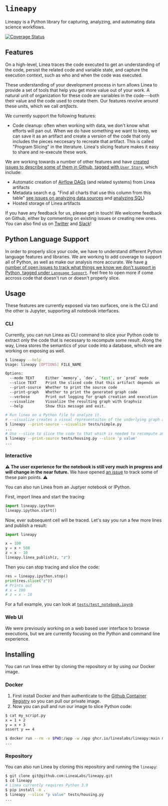 # `lineapy`

Lineapy is a Python library for capturing, analyzing, and automating data science workflows.

[![Coverage Status](https://coveralls.io/repos/github/LineaLabs/lineapy/badge.svg?t=jgH0YL)](https://coveralls.io/github/LineaLabs/lineapy)

## Features

On a high-level, Linea traces the code executed to get an understanding of the code, persist the related code and variable state, and capture the execution context, such as who and when the code was executed.

These understanding of your development process in turn allows Linea to provide a set of tools that help you get more value out of your work. A natural unit of organization for these code are variables in the code---both their value and the code used to create them. Our features revolve around these units, which we call _artifacts_.

We currently support the following features:

- Code cleanup: often when working with data, we don't know what efforts will pan out. When we do have something we want to keep, we can save it as an artifact and create a version of the code that only includes the pieces neccesary to recreate that artifact. This is called "Program Slicing" in the literature. Linea's slicing feature makes it easy to share and re-execute these work.

We are working towards a number of other features and have [created issues to describe some of them in Github, tagged with `User Story`](https://github.com/LineaLabs/lineapy/labels/User%20Story), which include:

- Automatic creation of [Airflow DAGs](https://github.com/LineaLabs/lineapy/issues/236) (and related systems) from Linea artifacts
- Metadata search e.g. "Find all charts that use this column from this table" [see issues on analyzing data sources](https://github.com/LineaLabs/lineapy/issues/22) and [analyzing SQL](https://github.com/LineaLabs/lineapy/issues/272))
- Hosted storage of Linea artifacts

If you have any feedback for us, please get in touch! We welcome feedback on Github, either by commenting on existing issues or creating new ones. You can also find us on [Twitter](https://twitter.com/linealabs) and [Slack](https://lineacommunity.slack.com/)!

## Python Language Support

In order to properly slice your code, we have to understand different Python language features and libraries. We are working to add coverage to support all of Python, as well as make our analysis more accurate. We have [a number of open issues to track what things we know we don't support in Python, tagged under `Language Support`](https://github.com/LineaLabs/lineapy/labels/Language%20Support). Feel free to open more if come accross code that doesn't run or doesn't properly slice.

## Usage

These features are currently exposed via two surfaces, one is the CLI and the other is Jupyter, supporting all notebook interfaces.

### CLI

Currently, you can run Linea as CLI command to slice your Python code to extract
only the code that is necessary to recompute some result. Along the way, Linea
stores the semantics of your code into a database, which we are working on exposing
as well.

```bash
$ lineapy --help
Usage: lineapy [OPTIONS] FILE_NAME

Options:
  --mode TEXT     Either `memory`, `dev`, `test`, or `prod` mode
  --slice TEXT    Print the sliced code that this artifact depends on
  --print-source  Whether to print the source code
  --print-graph   Whether to print the generated graph code
  --verbose       Print out logging for graph creation and execution
  --visualize     Visualize the resulting graph with Graphviz
  --help          Show this message and exit.

# Run linea on a Python file to analyze it.
# --visualize creates a visual representaiton of the underlying graph and displays it
$ lineapy --print-source --visualize tests/simple.py
...
# Use --slice to slice the code to that which is needed to recompute an artifact
$ lineapy --print-source tests/housing.py --slice 'p value'
...
```

### Interactive

**⚠️ The user experience for the notebook is still very much in progress and will change in the near future.**
We have opened [an issue](https://github.com/LineaLabs/lineapy/issues/298) to track some of these pain points. ⚠️

You can also run Linea from an Juptyer notebook or IPython.

First, import linea and start the tracing:

```python
import lineapy.ipython
lineapy.ipython.start()
```

Now, ever subsequent cell will be traced. Let's say you run a few more lines
and publish a result:

```python
import lineapy

x = 100
y = x + 500
z = x - 10
lineapy.linea_publish(z, "z")
```

Then you can stop tracing and slice the code:

```python
res = lineapy.ipython.stop()
print(res.slice("z"))
# Prints out
# x = 100
# z = x - 10
```

For a full example, you can look at [`tests/test_notebook.ipynb`](./tests/test_notebook.ipynb)

### Web UI

We were previously working on a web based user interface to browse executions, but we are currently focusing on the Python and command line experience.

## Installing

You can run linea either by cloning the repository or by using our Docker image.

### Docker

1. First install Docker and then authenticate to the [Github Container Registry](https://docs.github.com/en/packages/working-with-a-github-packages-registry/working-with-the-container-registry#authenticating-to-the-container-registry)
   so you can pull our private image.
2. Now you can pull and run our image to slice Python code:

```bash
$ cat my_script.py
x = 1 + 2
y = x + 3
assert y == 4

$ docker run --rm -v $PWD:/app -w /app ghcr.io/linealabs/lineapy:main my_script.py --print-graph
...
```

### Repository

You can also run Linea by cloning this repository and running the `lineapy`:

```bash
$ git clone git@github.com:LineaLabs/lineapy.git
$ cd lineapy
# Linea currently requires Python 3.9
$ pip install -e .
$ lineapy --slice "p value" tests/housing.py
...
```
